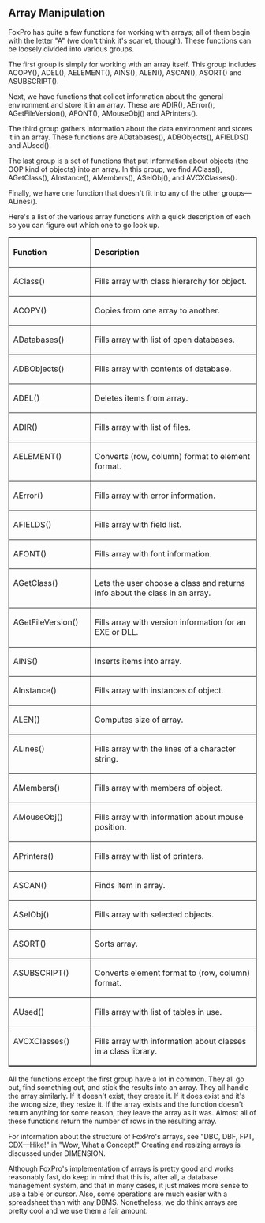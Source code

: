 ## Array Manipulation

FoxPro has quite a few functions for working with arrays; all of them begin with the letter "A" (we don't think it's scarlet, though). These functions can be loosely divided into various groups. 

The first group is simply for working with an array itself. This group includes ACOPY(), ADEL(), AELEMENT(), AINS(), ALEN(), ASCAN(), ASORT() and ASUBSCRIPT(). 

Next, we have functions that collect information about the general environment and store it in an array. These are ADIR(), AError(), AGetFileVersion(), AFONT(), AMouseObj() and APrinters().

The third group gathers information about the data environment and stores it in an array. These functions are ADatabases(), ADBObjects(), AFIELDS() and AUsed().

The last group is a set of functions that put information about objects (the OOP kind of objects) into an array. In this group, we find AClass(), AGetClass(), AInstance(), AMembers(), ASelObj(), and AVCXClasses().

Finally, we have one function that doesn't fit into any of the other groups&mdash;ALines().

Here's a list of the various array functions with a quick description of each so you can figure out which one to go look up.

<table width=100% border cellspacing=0 cellpadding=0>
<tr>
  <td width=33% valign=top>
  <p><b>Function</b></p>
  </td>
  <td width=67% valign=top>
  <p><b>Description</b></p>
  </td>
 </tr>
<tr>
  <td width=33% valign=top>
  <p>AClass()</p>
  </td>
  <td width=67% valign=top>
  <p>Fills array with class hierarchy for object.</p>
  </td>
 </tr>
<tr>
  <td width=33% valign=top>
  <p>ACOPY()</p>
  </td>
  <td width=67% valign=top>
  <p>Copies from one array to another.</p>
  </td>
 </tr>
<tr>
  <td width=33% valign=top>
  <p>ADatabases()</p>
  </td>
  <td width=67% valign=top>
  <p>Fills array with list of open databases.</p>
  </td>
 </tr>
<tr>
  <td width=33% valign=top>
  <p>ADBObjects()</p>
  </td>
  <td width=67% valign=top>
  <p>Fills array with contents of database.</p>
  </td>
 </tr>
<tr>
  <td width=33% valign=top>
  <p>ADEL()</p>
  </td>
  <td width=67% valign=top>
  <p>Deletes items from array.</p>
  </td>
 </tr>
<tr>
  <td width=33% valign=top>
  <p>ADIR()</p>
  </td>
  <td width=67% valign=top>
  <p>Fills array with list of files.</p>
  </td>
 </tr>
<tr>
  <td width=33% valign=top>
  <p>AELEMENT()</p>
  </td>
  <td width=67% valign=top>
  <p>Converts (row, column) format to element format.</p>
  </td>
 </tr>
<tr>
  <td width=33% valign=top>
  <p>AError()</p>
  </td>
  <td width=67% valign=top>
  <p>Fills array with error information.</p>
  </td>
 </tr>
<tr>
  <td width=33% valign=top>
  <p>AFIELDS()</p>
  </td>
  <td width=67% valign=top>
  <p>Fills array with field list.</p>
  </td>
 </tr>
<tr>
  <td width=33% valign=top>
  <p>AFONT()</p>
  </td>
  <td width=67% valign=top>
  <p>Fills array with font information.</p>
  </td>
 </tr>
<tr>
  <td width=33% valign=top>
  <p>AGetClass()</p>
  </td>
  <td width=67% valign=top>
  <p>Lets the user choose a class and returns info about the class in an array.</p>
  </td>
 </tr>
<tr>
  <td width=33% valign=top>
  <p>AGetFileVersion()</p>
  </td>
  <td width=67% valign=top>
  <p>Fills array with version information for an EXE or DLL.</p>
  </td>
 </tr>
<tr>
  <td width=33% valign=top>
  <p>AINS()</p>
  </td>
  <td width=67% valign=top>
  <p>Inserts items into array.</p>
  </td>
 </tr>
<tr>
  <td width=33% valign=top>
  <p>AInstance()</p>
  </td>
  <td width=67% valign=top>
  <p>Fills array with instances of object.</p>
  </td>
 </tr>
<tr>
  <td width=33% valign=top>
  <p>ALEN()</p>
  </td>
  <td width=67% valign=top>
  <p>Computes size of array.</p>
  </td>
 </tr>
<tr>
  <td width=33% valign=top>
  <p>ALines()</p>
  </td>
  <td width=67% valign=top>
  <p>Fills array with the lines of a character string.</p>
  </td>
 </tr>
<tr>
  <td width=33% valign=top>
  <p>AMembers()</p>
  </td>
  <td width=67% valign=top>
  <p>Fills array with members of object.</p>
  </td>
 </tr>
<tr>
  <td width=33% valign=top>
  <p>AMouseObj()</p>
  </td>
  <td width=67% valign=top>
  <p>Fills array with information about mouse position.</p>
  </td>
 </tr>
<tr>
  <td width=33% valign=top>
  <p>APrinters()</p>
  </td>
  <td width=67% valign=top>
  <p>Fills array with list of printers.</p>
  </td>
 </tr>
<tr>
  <td width=33% valign=top>
  <p>ASCAN()</p>
  </td>
  <td width=67% valign=top>
  <p>Finds item in array.</p>
  </td>
 </tr>
<tr>
  <td width=33% valign=top>
  <p>ASelObj()</p>
  </td>
  <td width=67% valign=top>
  <p>Fills array with selected objects.</p>
  </td>
 </tr>
<tr>
  <td width=33% valign=top>
  <p>ASORT()</p>
  </td>
  <td width=67% valign=top>
  <p>Sorts array.</p>
  </td>
 </tr>
<tr>
  <td width=33% valign=top>
  <p>ASUBSCRIPT()</p>
  </td>
  <td width=67% valign=top>
  <p>Converts element format to (row, column) format.</p>
  </td>
 </tr>
<tr>
  <td width=33% valign=top>
  <p>AUsed()</p>
  </td>
  <td width=67% valign=top>
  <p>Fills array with list of tables in use.</p>
  </td>
 </tr>
<tr>
  <td width=33% valign=top>
  <p>AVCXClasses()</p>
  </td>
  <td width=67% valign=top>
  <p>Fills array with information about classes in a class library.</p>
  </td>
 </tr>
</table>

All the functions except the first group have a lot in common. They all go out, find something out, and stick the results into an array. They all handle the array similarly. If it doesn't exist, they create it. If it does exist and it's the wrong size, they resize it. If the array exists and the function doesn't return anything for some reason, they leave the array as it was. Almost all of these functions return the number of rows in the resulting array.

For information about the structure of FoxPro's arrays, see "DBC, DBF, FPT, CDX&mdash;Hike!" in "Wow, What a Concept!" Creating and resizing arrays is discussed under DIMENSION.

Although FoxPro's implementation of arrays is pretty good and works reasonably fast, do keep in mind that this is, after all, a database management system, and that in many cases, it just makes more sense to use a table or cursor. Also, some operations are much easier with a spreadsheet than with any DBMS. Nonetheless, we do think arrays are pretty cool and we use them a fair amount.
